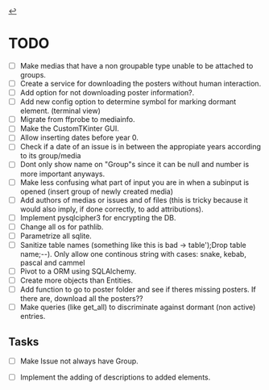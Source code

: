 [//]: # ( -*- coding: utf-8 -*- )
[//]: # ( ---------------------------------------------------------------------- )
[//]: # (+ Autor:  	Ran# )
[//]: # (+ Creado: 	2023/02/25 12:50:24.096207 )
[//]: # (+ Editado:	2023/04/05 18:01:55.351712 )
[//]: # ( ---------------------------------------------------------------------- )

[↩️](index.md#documentation)

# TODO
- [ ] Make medias that have a non groupable type unable to be attached to groups.
- [ ] Create a service for downloading the posters without human interaction.
- [ ] Add option for not downloading poster information?.
- [ ] Add new config option to determine symbol for marking dormant element. (terminal view)
- [ ] Migrate from ffprobe to mediainfo.
- [ ] Make the CustomTKinter GUI.
- [ ] Allow inserting dates before year 0.
- [ ] Check if a date of an issue is in between the appropiate years according to its group/media
- [ ] Dont only show name on "Group"s since it can be null and number is more important anyways.
- [ ] Make less confusing what part of input you are in when a subinput is opened (insert group of newly created media)
- [ ] Add authors of medias or issues and of files (this is tricky because it would also imply, if done correctly, to add attributions).
- [ ] Implement pysqlcipher3 for encrypting the DB.
- [ ] Change all os for pathlib.
- [ ] Parametrize all sqlite.
- [ ] Sanitize table names (something like this is bad -> table');Drop table name;--). Only allow one continous string with cases: snake, kebab, pascal and cammel
- [ ] Pivot to a ORM using SQLAlchemy.
- [ ] Create more objects than Entities.
- [ ] Add function to go to poster folder and see if theres missing posters. If there are, download all the posters??
- [ ] Make queries (like get\_all) to discriminate against dormant (non active) entries.

## Tasks
- [ ] Make Issue not always have Group.
- [ ] Implement the adding of descriptions to added elements.

